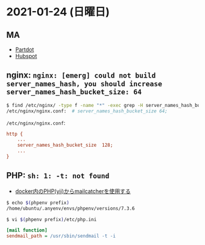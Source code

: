 # 2021-01-24 (日曜日)

## MA

- [Partdot](https://www.salesforce.com/jp/products/pardot/pricing/)
- [Hubspot](https://www.hubspot.jp/)

## nginx: `nginx: [emerg] could not build server_names_hash, you should increase server_names_hash_bucket_size: 64`


~~~bash
$ find /etc/nginx/ -type f -name "*" -exec grep -H server_names_hash_bucket_size {} \;
/etc/nginx/nginx.conf:  # server_names_hash_bucket_size 64;
~~~

`/etc/nginx/nginx.conf`:

~~~ini
http {
    ...
    server_names_hash_bucket_size  128; 
    ...
}
~~~

## PHP: `sh: 1: -t: not found`

- [docker内のPHP(yii)からmailcatcherを使用する](https://qiita.com/tkyk0317/items/4de2f81466d1f1b0398c)

~~~bash
$ echo $(phpenv prefix)
/home/ubuntu/.anyenv/envs/phpenv/versions/7.3.6

$ vi $(phpenv prefix)/etc/php.ini
~~~

~~~ini
[mail function]
sendmail_path = /usr/sbin/sendmail -t -i
~~~

